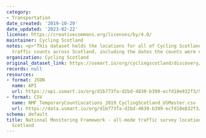 ```yaml
---
category:
- Transportation
date_created: '2019-10-29'
date_updated: '2023-02-22'
license: https://creativecommons.org/licenses/by/4.0/
maintainer: Cycling Scotland
notes: <p>"This dataset holds the locations for all of Cycling Scotland's all-mode
  traffic counts across Scotland, including the dates the counts were undertaken"</p>
organization: Cycling Scotland
original_dataset_link: https://usmart.io/org/cyclingscotland/discovery/discovery-view-detail/68ab155b-875f-43e7-9c4c-c954ad094dfc
records: null
resources:
- format: JSON
  name: API
  url: https://api.usmart.io/org/d1b773fa-d2bd-4830-b399-ecfd18e832f3/9dab7bac-c9ca-4c4f-9daa-d2617b328017/1/urql
- format: CSV
  name: NMF_TemporaryCountLocations_2019_CyclingScotland_USMaster.csv
  url: https://data.usmart.io/org/d1b773fa-d2bd-4830-b399-ecfd18e832f3/resource?resourceGUID=fd716c64-9be6-431b-843d-ba1d1bd3f393
schema: default
title: National Monitoring Framework - all-mode traffic survey locations - Cycling
  Scotland
---
```

